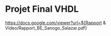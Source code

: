 # Projet Final VHDL
https://docs.google.com/viewer?url=${Rapport & Video/Rapport_BE_Sanogo_Salazar.pdf}
